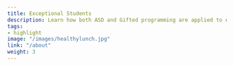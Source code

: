```yaml
---
title: Exceptional Students
description: Learn how both ASD and Gifted programming are applied to enhance a students education at North Shore Elementary.
tags:
- highlight
image: "/images/healthylunch.jpg"
link: "/about"
weight: 3
---
```

